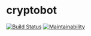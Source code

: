 # cryptobot
[![Build Status](https://travis-ci.org/babasbot/cryptobot.svg?branch=master)](https://travis-ci.org/babasbot/cryptobot)
[![Maintainability](https://api.codeclimate.com/v1/badges/69706090f5866aebea3f/maintainability)](https://codeclimate.com/github/babasbot/cryptobot/maintainability)
